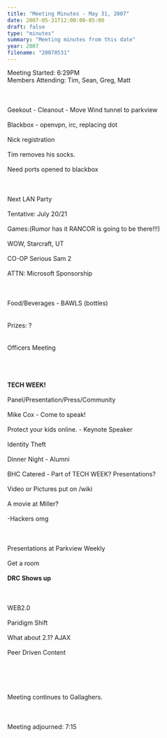 ```yaml
---
title: "Meeting Minutes - May 31, 2007"
date: 2007-05-31T12:00:00-05:00
draft: false
type: "minutes"
summary: "Meeting minutes from this date"
year: 2007
filename: "20070531"
---
```


Meeting Started: 6:29PM<br />
Members Attending: Tim, Sean, Greg, Matt<br />
<br /><br /><br />
Geekout - Cleanout - Move Wind tunnel to parkview<br /><br />
Blackbox - openvpn, irc, replacing dot<br /><br />
Nick registration<br /><br />
Tim removes his socks.<br /><br />
Need ports opened to blackbox<br /><br />
<br /><br />
Next LAN Party<br /><br />
Tentative: July 20/21<br /><br />
Games:(Rumor has it RANCOR is going to be there!!!)<br /><br />
WOW, Starcraft, UT<br /><br />
CO-OP Serious Sam 2<br /><br />
ATTN: Microsoft Sponsorship<br /><br />
<br /><br />
Food/Beverages - BAWLS (bottles)<br /><br />
<br />
Prizes: ?<br /><br />
<br />
Officers Meeting<br /><br />
<br />
<br /><br />
<strong>TECH WEEK!</strong><br /><br />
Panel/Presentation/Press/Community<br /><br />
Mike Cox - Come to speak!<br /><br />
Protect your kids online. - Keynote Speaker<br /><br />
Identity Theft<br /><br />
Dinner Night - Alumni<br /><br />
BHC Catered - Part of TECH WEEK? Presentations?<br /><br />
Video or Pictures put on /wiki<br /><br />
A movie at Miller?<br /><br />
-Hackers omg<br /><br />
<br /><br />
Presentations at Parkview Weekly<br /><br />
Get a room<br /><br />
<strong>DRC Shows up</strong><br /><br />
<br /><br />
WEB2.0<br /><br />
Paridigm Shift<br /><br />
What about 2.1? AJAX<br /><br />
Peer Driven Content<br /><br />
<br /><br />
<br /><br />
Meeting continues to Gallaghers.<br /><br />
<br /><br />
Meeting adjourned: 7:15<br /><br />
